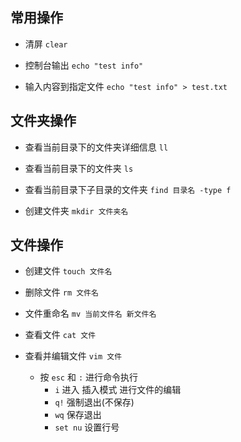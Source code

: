 
## 常用操作
- 清屏  `clear`

- 控制台输出 `echo "test info"`

- 输入内容到指定文件 `echo "test info" > test.txt`


## 文件夹操作

  - 查看当前目录下的文件夹详细信息 `ll`

  - 查看当前目录下的文件夹 `ls`

  - 查看当前目录下子目录的文件夹 `find 目录名 -type f`

  - 创建文件夹 `mkdir 文件夹名`
  

## 文件操作

  - 创建文件 `touch 文件名`

  - 删除文件 `rm 文件名`

  - 文件重命名 `mv 当前文件名 新文件名`

  - 查看文件 `cat 文件`

  - 查看并编辑文件 `vim 文件`

    - 按 `esc` 和 `:` 进行命令执行
      - `i` 进入 插入模式 进行文件的编辑
      - `q!` 强制退出(不保存)
      - `wq` 保存退出
      - `set nu` 设置行号
